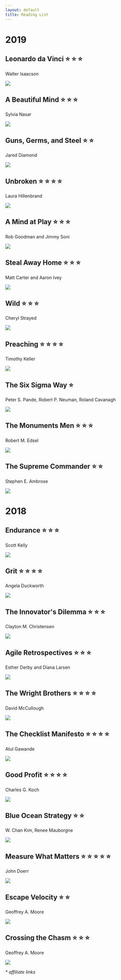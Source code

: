 ```yaml
---
layout: default
title: Reading List
---
```


# 2019

## Leonardo da Vinci :star: :star: :star:

Walter Isaacson

<a href="https://www.amazon.com/Leonardo-da-Vinci/dp/B071S8BNDP/ref=as_li_ss_il?_encoding=UTF8&qid=1552863419&sr=8-1&linkCode=li2&tag=kylanrobinson-20&linkId=d6d6781213859120019e799b6c1bca26&language=en_US" target="_blank"><img border="0" src="//ws-na.amazon-adsystem.com/widgets/q?_encoding=UTF8&ASIN=B071S8BNDP&Format=_SL160_&ID=AsinImage&MarketPlace=US&ServiceVersion=20070822&WS=1&tag=kylanrobinson-20&language=en_US" ></a><img src="https://ir-na.amazon-adsystem.com/e/ir?t=kylanrobinson-20&language=en_US&l=li2&o=1&a=B071S8BNDP" width="1" height="1" border="0" alt="" style="border:none !important; margin:0px !important;" />

## A Beautiful Mind :star: :star: :star:

Sylvia Nasar

<a href="https://www.amazon.com/Beautiful-Mind-Sylvia-Nasar/dp/1451628420/ref=as_li_ss_il?_encoding=UTF8&qid=1551566408&sr=8-3&linkCode=li2&tag=kylanrobinson-20&linkId=37d3409d4e5b99baadf0935abceaef84&language=en_US" target="_blank"><img border="0" src="//ws-na.amazon-adsystem.com/widgets/q?_encoding=UTF8&ASIN=1451628420&Format=_SL160_&ID=AsinImage&MarketPlace=US&ServiceVersion=20070822&WS=1&tag=kylanrobinson-20&language=en_US" ></a><img src="https://ir-na.amazon-adsystem.com/e/ir?t=kylanrobinson-20&language=en_US&l=li2&o=1&a=1451628420" width="1" height="1" border="0" alt="" style="border:none !important; margin:0px !important;" />

## Guns, Germs, and Steel :star: :star:

Jared Diamond

<a href="https://www.amazon.com/Guns-Germs-Steel-Fates-Societies/dp/0393354326/ref=as_li_ss_il?_encoding=UTF8&qid=&sr=&linkCode=li2&tag=kylanrobinson-20&linkId=c73dfff01bcb6d329ddc28483738c3bf&language=en_US" target="_blank"><img border="0" src="//ws-na.amazon-adsystem.com/widgets/q?_encoding=UTF8&ASIN=0393354326&Format=_SL160_&ID=AsinImage&MarketPlace=US&ServiceVersion=20070822&WS=1&tag=kylanrobinson-20&language=en_US" ></a><img src="https://ir-na.amazon-adsystem.com/e/ir?t=kylanrobinson-20&language=en_US&l=li2&o=1&a=0393354326" width="1" height="1" border="0" alt="" style="border:none !important; margin:0px !important;" />

## Unbroken :star: :star: :star: :star:

Laura Hillenbrand

<a href="https://www.amazon.com/gp/product/B00JNQIYGY/ref=as_li_ss_il?ref=dbs_p2d_P_R_popup_yes_pony_T1&linkCode=li2&tag=kylanrobinson-20&linkId=99687bf78cd726a6d7f4e1e93dd079bc&language=en_US" target="_blank"><img border="0" src="//ws-na.amazon-adsystem.com/widgets/q?_encoding=UTF8&ASIN=B00JNQIYGY&Format=_SL160_&ID=AsinImage&MarketPlace=US&ServiceVersion=20070822&WS=1&tag=kylanrobinson-20&language=en_US" ></a><img src="https://ir-na.amazon-adsystem.com/e/ir?t=kylanrobinson-20&language=en_US&l=li2&o=1&a=B00JNQIYGY" width="1" height="1" border="0" alt="" style="border:none !important; margin:0px !important;" />

## A Mind at Play :star: :star: :star:

Rob Goodman and Jimmy Soni

<a href="https://www.amazon.com/Mind-Play-Shannon-Invented-Information/dp/B073KVK1K6/ref=as_li_ss_il?keywords=claude+shannon&qid=1549597210&sr=8-1&linkCode=li2&tag=kylanrobinson-20&linkId=58d5aa8397b9b8d2315157f68f0cd5b3&language=en_US" target="_blank"><img border="0" src="//ws-na.amazon-adsystem.com/widgets/q?_encoding=UTF8&ASIN=B073KVK1K6&Format=_SL160_&ID=AsinImage&MarketPlace=US&ServiceVersion=20070822&WS=1&tag=kylanrobinson-20&language=en_US" ></a><img src="https://ir-na.amazon-adsystem.com/e/ir?t=kylanrobinson-20&language=en_US&l=li2&o=1&a=B073KVK1K6" width="1" height="1" border="0" alt="" style="border:none !important; margin:0px !important;" />

## Steal Away Home :star: :star: :star:

Matt Carter and Aaron Ivey

<a href="https://www.amazon.com/Steal-Away-Home-Spurgeon-Unlikely/dp/1433690659/ref=as_li_ss_il?keywords=steal+away+home&qid=1549597298&s=Books&sr=1-1-catcorr&linkCode=li2&tag=kylanrobinson-20&linkId=5e0c5c56983b13e17455a1993d0e50af&language=en_US" target="_blank"><img border="0" src="//ws-na.amazon-adsystem.com/widgets/q?_encoding=UTF8&ASIN=1433690659&Format=_SL160_&ID=AsinImage&MarketPlace=US&ServiceVersion=20070822&WS=1&tag=kylanrobinson-20&language=en_US" ></a><img src="https://ir-na.amazon-adsystem.com/e/ir?t=kylanrobinson-20&language=en_US&l=li2&o=1&a=1433690659" width="1" height="1" border="0" alt="" style="border:none !important; margin:0px !important;" />

## Wild :star: :star: :star:

Cheryl Strayed

<a href="https://www.amazon.com/Cheryl-Strayed-Found-Pacific-Paperback/dp/B01FOD6NVM/ref=as_li_ss_il?s=books&ie=UTF8&qid=1549142641&sr=1-2&keywords=wild+strayed+cheryl&linkCode=li2&tag=kylanrobinson-20&linkId=3482b384ce35eb737c8666e91f291372&language=en_US" target="_blank"><img border="0" src="//ws-na.amazon-adsystem.com/widgets/q?_encoding=UTF8&ASIN=B01FOD6NVM&Format=_SL160_&ID=AsinImage&MarketPlace=US&ServiceVersion=20070822&WS=1&tag=kylanrobinson-20&language=en_US" ></a><img src="https://ir-na.amazon-adsystem.com/e/ir?t=kylanrobinson-20&language=en_US&l=li2&o=1&a=B01FOD6NVM" width="1" height="1" border="0" alt="" style="border:none !important; margin:0px !important;" />

## Preaching :star: :star: :star: :star:

Timothy Keller

<a href="https://www.amazon.com/Preaching-Communicating-Faith-Age-Skepticism/dp/0143108719/ref=as_li_ss_il?_encoding=UTF8&qid=1548041278&sr=1-1&linkCode=li2&tag=kylanrobinson-20&linkId=58425bca93659979cccb571cf3c1c0c8&language=en_US" target="_blank"><img border="0" src="//ws-na.amazon-adsystem.com/widgets/q?_encoding=UTF8&ASIN=0143108719&Format=_SL160_&ID=AsinImage&MarketPlace=US&ServiceVersion=20070822&WS=1&tag=kylanrobinson-20&language=en_US" ></a><img src="https://ir-na.amazon-adsystem.com/e/ir?t=kylanrobinson-20&language=en_US&l=li2&o=1&a=0143108719" width="1" height="1" border="0" alt="" style="border:none !important; margin:0px !important;" />

## The Six Sigma Way :star:

Peter S. Pande, Robert P. Neuman, Roland Cavanagh

<a href="https://www.amazon.com/Six-Sigma-Way-Maximize-Improvement/dp/0071497323/ref=as_li_ss_il?ie=UTF8&linkCode=li2&tag=kylanrobinson-20&linkId=0352586a1ed574b2a7fcb2bc0a985ab9&language=en_US" target="_blank"><img border="0" src="//ws-na.amazon-adsystem.com/widgets/q?_encoding=UTF8&ASIN=0071497323&Format=_SL160_&ID=AsinImage&MarketPlace=US&ServiceVersion=20070822&WS=1&tag=kylanrobinson-20&language=en_US" ></a><img src="https://ir-na.amazon-adsystem.com/e/ir?t=kylanrobinson-20&language=en_US&l=li2&o=1&a=0071497323" width="1" height="1" border="0" alt="" style="border:none !important; margin:0px !important;" />

## The Monuments Men :star: :star: :star:

Robert M. Edsel

<a href="https://www.amazon.com/Monuments-Men-Thieves-Greatest-Treasure/dp/0316240052/ref=as_li_ss_il?_encoding=UTF8&qid=1547186713&sr=8-1&linkCode=li2&tag=kylanrobinson-20&linkId=103154f215ce233b1a87d941a98f63d5&language=en_US" target="_blank"><img border="0" src="//ws-na.amazon-adsystem.com/widgets/q?_encoding=UTF8&ASIN=0316240052&Format=_SL160_&ID=AsinImage&MarketPlace=US&ServiceVersion=20070822&WS=1&tag=kylanrobinson-20&language=en_US" ></a><img src="https://ir-na.amazon-adsystem.com/e/ir?t=kylanrobinson-20&language=en_US&l=li2&o=1&a=0316240052" width="1" height="1" border="0" alt="" style="border:none !important; margin:0px !important;" />

## The Supreme Commander :star: :star:

Stephen E. Ambrose

<a href="https://www.amazon.com/Supreme-Commander-Years-Dwight-Eisenhower/dp/0307946622/ref=as_li_ss_il?_encoding=UTF8&qid=1546736101&sr=8-2&linkCode=li2&tag=kylanrobinson-20&linkId=2aca03e46f1abca34e26b174cb81bccf&language=en_US" target="_blank"><img border="0" src="//ws-na.amazon-adsystem.com/widgets/q?_encoding=UTF8&ASIN=0307946622&Format=_SL160_&ID=AsinImage&MarketPlace=US&ServiceVersion=20070822&WS=1&tag=kylanrobinson-20&language=en_US" ></a><img src="https://ir-na.amazon-adsystem.com/e/ir?t=kylanrobinson-20&language=en_US&l=li2&o=1&a=0307946622" width="1" height="1" border="0" alt="" style="border:none !important; margin:0px !important;" />

# 2018

## Endurance :star: :star: :star:

Scott Kelly

<a href="https://www.amazon.com/Endurance-Year-Space-Lifetime-Discovery/dp/0525432434/ref=as_li_ss_il?_encoding=UTF8&qid=1544886402&sr=1-1&linkCode=li2&tag=kylanrobinson-20&linkId=a45144c6d351421d5262d2775189e5bb&language=en_US" target="_blank"><img border="0" src="//ws-na.amazon-adsystem.com/widgets/q?_encoding=UTF8&ASIN=0525432434&Format=_SL160_&ID=AsinImage&MarketPlace=US&ServiceVersion=20070822&WS=1&tag=kylanrobinson-20&language=en_US" ></a><img src="https://ir-na.amazon-adsystem.com/e/ir?t=kylanrobinson-20&language=en_US&l=li2&o=1&a=0525432434" width="1" height="1" border="0" alt="" style="border:none !important; margin:0px !important;" />

## Grit :star: :star: :star: :star:

Angela Duckworth

<a href="https://www.amazon.com/Grit-Passion-Perseverance-Angela-Duckworth/dp/1501111116/ref=as_li_ss_il?_encoding=UTF8&qid=1544302115&sr=8-2&linkCode=li2&tag=kylanrobinson-20&linkId=7688ba5cfb20dcc50f54339182811b84&language=en_US" target="_blank"><img border="0" src="//ws-na.amazon-adsystem.com/widgets/q?_encoding=UTF8&ASIN=1501111116&Format=_SL160_&ID=AsinImage&MarketPlace=US&ServiceVersion=20070822&WS=1&tag=kylanrobinson-20&language=en_US" ></a><img src="https://ir-na.amazon-adsystem.com/e/ir?t=kylanrobinson-20&language=en_US&l=li2&o=1&a=1501111116" width="1" height="1" border="0" alt="" style="border:none !important; margin:0px !important;" />

## The Innovator's Dilemma :star: :star: :star:

 Clayton M. Christensen

<a href="https://www.amazon.com/Innovators-Dilemma-Technologies-Management-Innovation/dp/1633691780/ref=as_li_ss_il?_encoding=UTF8&qid=1544301740&sr=8-1&linkCode=li2&tag=kylanrobinson-20&linkId=328c6446a11e1a10d45f932131cb1341&language=en_US" target="_blank"><img border="0" src="//ws-na.amazon-adsystem.com/widgets/q?_encoding=UTF8&ASIN=1633691780&Format=_SL160_&ID=AsinImage&MarketPlace=US&ServiceVersion=20070822&WS=1&tag=kylanrobinson-20&language=en_US" ></a><img src="https://ir-na.amazon-adsystem.com/e/ir?t=kylanrobinson-20&language=en_US&l=li2&o=1&a=1633691780" width="1" height="1" border="0" alt="" style="border:none !important; margin:0px !important;" />

## Agile Retrospectives :star: :star: :star:

Esther Derby and Diana Larsen

<a href="https://www.amazon.com/Agile-Retrospectives-Making-Teams-Great/dp/0977616649/ref=as_li_ss_il?s=books&ie=UTF8&qid=1544398251&sr=1-3&keywords=agile+retrospectives&linkCode=li2&tag=kylanrobinson-20&linkId=50449feb8696951e946548f51383bfa7&language=en_US" target="_blank"><img border="0" src="//ws-na.amazon-adsystem.com/widgets/q?_encoding=UTF8&ASIN=0977616649&Format=_SL160_&ID=AsinImage&MarketPlace=US&ServiceVersion=20070822&WS=1&tag=kylanrobinson-20&language=en_US" ></a><img src="https://ir-na.amazon-adsystem.com/e/ir?t=kylanrobinson-20&language=en_US&l=li2&o=1&a=0977616649" width="1" height="1" border="0" alt="" style="border:none !important; margin:0px !important;" />

## The Wright Brothers :star: :star: :star: :star:

David McCullough

<a href="https://www.amazon.com/Wright-Brothers-David-McCullough/dp/1476728755/ref=as_li_ss_il?_encoding=UTF8&qid=1544317339&sr=1-1&linkCode=li2&tag=kylanrobinson-20&linkId=b7bbefaa96838fc1946db4202334116b&language=en_US" target="_blank"><img border="0" src="//ws-na.amazon-adsystem.com/widgets/q?_encoding=UTF8&ASIN=1476728755&Format=_SL160_&ID=AsinImage&MarketPlace=US&ServiceVersion=20070822&WS=1&tag=kylanrobinson-20&language=en_US" ></a><img src="https://ir-na.amazon-adsystem.com/e/ir?t=kylanrobinson-20&language=en_US&l=li2&o=1&a=1476728755" width="1" height="1" border="0" alt="" style="border:none !important; margin:0px !important;" />

## The Checklist Manifesto :star: :star: :star: :star:

Atul Gawande

<a href="https://www.amazon.com/Checklist-Manifesto-How-Things-Right/dp/0312430000/ref=as_li_ss_il?_encoding=UTF8&qid=1544302702&sr=8-1&linkCode=li2&tag=kylanrobinson-20&linkId=fd4ae8de5ddf7cb40c622d63e3af8bc2&language=en_US" target="_blank"><img border="0" src="//ws-na.amazon-adsystem.com/widgets/q?_encoding=UTF8&ASIN=0312430000&Format=_SL160_&ID=AsinImage&MarketPlace=US&ServiceVersion=20070822&WS=1&tag=kylanrobinson-20&language=en_US" ></a><img src="https://ir-na.amazon-adsystem.com/e/ir?t=kylanrobinson-20&language=en_US&l=li2&o=1&a=0312430000" width="1" height="1" border="0" alt="" style="border:none !important; margin:0px !important;" />

## Good Profit :star: :star: :star: :star:

Charles G. Koch

<a href="https://www.amazon.com/Good-Profit-Creating-Successful-Companies/dp/1101904135/ref=as_li_ss_il?_encoding=UTF8&qid=1544302975&sr=8-2&linkCode=li2&tag=kylanrobinson-20&linkId=b64d6da9be069fc43b54feb50c96d8f6&language=en_US" target="_blank"><img border="0" src="//ws-na.amazon-adsystem.com/widgets/q?_encoding=UTF8&ASIN=1101904135&Format=_SL160_&ID=AsinImage&MarketPlace=US&ServiceVersion=20070822&WS=1&tag=kylanrobinson-20&language=en_US" ></a><img src="https://ir-na.amazon-adsystem.com/e/ir?t=kylanrobinson-20&language=en_US&l=li2&o=1&a=1101904135" width="1" height="1" border="0" alt="" style="border:none !important; margin:0px !important;" />

## Blue Ocean Strategy :star: :star:

W. Chan Kim,  Renee Mauborgne

<a href="https://www.amazon.com/Blue-Ocean-Strategy-Expanded-Uncontested/dp/1625274491/ref=as_li_ss_il?ie=UTF8&qid=1544316552&sr=8-3&keywords=blue+ocean+strategy+book&linkCode=li2&tag=kylanrobinson-20&linkId=433f8d71fe8b3c7267e416f0a1f84d8b&language=en_US" target="_blank"><img border="0" src="//ws-na.amazon-adsystem.com/widgets/q?_encoding=UTF8&ASIN=1625274491&Format=_SL160_&ID=AsinImage&MarketPlace=US&ServiceVersion=20070822&WS=1&tag=kylanrobinson-20&language=en_US" ></a><img src="https://ir-na.amazon-adsystem.com/e/ir?t=kylanrobinson-20&language=en_US&l=li2&o=1&a=1625274491" width="1" height="1" border="0" alt="" style="border:none !important; margin:0px !important;" />

## Measure What Matters :star: :star: :star: :star: :star:

John Doerr

<a href="https://www.amazon.com/Measure-What-Matters-Simple-Drives/dp/024134848X/ref=as_li_ss_il?_encoding=UTF8&qid=1544316686&sr=8-3&linkCode=li2&tag=kylanrobinson-20&linkId=3dec1f40742b942a62e90c336a5b27d7&language=en_US" target="_blank"><img border="0" src="//ws-na.amazon-adsystem.com/widgets/q?_encoding=UTF8&ASIN=024134848X&Format=_SL160_&ID=AsinImage&MarketPlace=US&ServiceVersion=20070822&WS=1&tag=kylanrobinson-20&language=en_US" ></a><img src="https://ir-na.amazon-adsystem.com/e/ir?t=kylanrobinson-20&language=en_US&l=li2&o=1&a=024134848X" width="1" height="1" border="0" alt="" style="border:none !important; margin:0px !important;" />

## Escape Velocity :star: :star:

Geoffrey A. Moore

<a href="https://www.amazon.com/Escape-Velocity-Free-Companys-Future/dp/0062040898/ref=as_li_ss_il?_encoding=UTF8&qid=1544316768&sr=8-1&linkCode=li2&tag=kylanrobinson-20&linkId=f4c417e82750f1c6d5c93cf071693780&language=en_US" target="_blank"><img border="0" src="//ws-na.amazon-adsystem.com/widgets/q?_encoding=UTF8&ASIN=0062040898&Format=_SL160_&ID=AsinImage&MarketPlace=US&ServiceVersion=20070822&WS=1&tag=kylanrobinson-20&language=en_US" ></a><img src="https://ir-na.amazon-adsystem.com/e/ir?t=kylanrobinson-20&language=en_US&l=li2&o=1&a=0062040898" width="1" height="1" border="0" alt="" style="border:none !important; margin:0px !important;" />

## Crossing the Chasm :star: :star: :star:

Geoffrey A. Moore

<a href="https://www.amazon.com/Crossing-Chasm-3rd-Disruptive-Mainstream/dp/0062292986/ref=as_li_ss_il?_encoding=UTF8&pd_rd_i=0062292986&pd_rd_r=c4809eec-fb4c-11e8-8f6f-5d7806037a7f&pd_rd_w=2QUPB&pd_rd_wg=c26gK&pf_rd_p=6725dbd6-9917-451d-beba-16af7874e407&pf_rd_r=TG9WAK7A82WT0SQQDKPY&psc=1&refRID=TG9WAK7A82WT0SQQDKPY&linkCode=li2&tag=kylanrobinson-20&linkId=2b7648a0e1ed813f3f226bdf73a675a4&language=en_US" target="_blank"><img border="0" src="//ws-na.amazon-adsystem.com/widgets/q?_encoding=UTF8&ASIN=0062292986&Format=_SL160_&ID=AsinImage&MarketPlace=US&ServiceVersion=20070822&WS=1&tag=kylanrobinson-20&language=en_US" ></a><img src="https://ir-na.amazon-adsystem.com/e/ir?t=kylanrobinson-20&language=en_US&l=li2&o=1&a=0062292986" width="1" height="1" border="0" alt="" style="border:none !important; margin:0px !important;" />

_* affiliate links_
